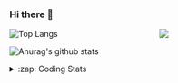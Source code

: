 ### Hi there 👋

<!--
**tao8687/tao8687** is a ✨ _special_ ✨ repository because its `README.md` (this file) appears on your GitHub profile.

Here are some ideas to get you started:

- 🔭 I’m currently working on ...
- 🌱 I’m currently learning ...
- 👯 I’m looking to collaborate on ...
- 🤔 I’m looking for help with ...
- 💬 Ask me about ...
- 📫 How to reach me: ...
- 😄 Pronouns: ...
- ⚡ Fun fact: ...
-->

<img align='right' src="https://media.giphy.com/media/M9gbBd9nbDrOTu1Mqx/giphy.gif" width="240">

  
![Top Langs](https://github-readme-stats.vercel.app/api/top-langs/?username=tao8687&layout=compact&title_color=23238E&text_color=A67D3D)

![Anurag's github stats](https://github-readme-stats.vercel.app/api?username=tao8687&show_icons=true&&text_color=A67D3D&title_color=23238E&show_icons=false&count_private=true&hide=stars)

<details>
  <summary>:zap: Coding Stats</summary>
  <br>
    
<!--START_SECTION:waka-->
![Code Time](http://img.shields.io/badge/Code%20Time-2%2C172%20hrs%2048%20mins-blue)

![Profile Views](http://img.shields.io/badge/Profile%20Views-0-blue)

**🐱 My GitHub Data** 

> 📦 1.5 MB Used in GitHub's Storage 
 > 
> 🏆 272 Contributions in the Year 2025
 > 
> 🚫 Not Opted to Hire
 > 
> 📜 63 Public Repositories 
 > 
> 🔑 24 Private Repositories 
 > 
**I'm an Early 🐤** 

```text
🌞 Morning                1874 commits        ██████████████████████░░░   89.88 % 
🌆 Daytime                88 commits          █░░░░░░░░░░░░░░░░░░░░░░░░   04.22 % 
🌃 Evening                119 commits         █░░░░░░░░░░░░░░░░░░░░░░░░   05.71 % 
🌙 Night                  4 commits           ░░░░░░░░░░░░░░░░░░░░░░░░░   00.19 % 
```
📅 **I'm Most Productive on Wednesday** 

```text
Monday                   300 commits         ████░░░░░░░░░░░░░░░░░░░░░   14.39 % 
Tuesday                  284 commits         ███░░░░░░░░░░░░░░░░░░░░░░   13.62 % 
Wednesday                354 commits         ████░░░░░░░░░░░░░░░░░░░░░   16.98 % 
Thursday                 280 commits         ███░░░░░░░░░░░░░░░░░░░░░░   13.43 % 
Friday                   296 commits         ████░░░░░░░░░░░░░░░░░░░░░   14.20 % 
Saturday                 290 commits         ███░░░░░░░░░░░░░░░░░░░░░░   13.91 % 
Sunday                   281 commits         ███░░░░░░░░░░░░░░░░░░░░░░   13.48 % 
```


📊 **This Week I Spent My Time On** 

```text
🕑︎ Time Zone: Asia/Shanghai

💬 Programming Languages: 
Bash                     4 hrs 31 mins       ███████████░░░░░░░░░░░░░░   42.35 % 
YAML                     3 hrs 25 mins       ████████░░░░░░░░░░░░░░░░░   32.03 % 
Markdown                 1 hr 4 mins         ███░░░░░░░░░░░░░░░░░░░░░░   10.02 % 
JavaScript               40 mins             ██░░░░░░░░░░░░░░░░░░░░░░░   06.37 % 
Other                    36 mins             █░░░░░░░░░░░░░░░░░░░░░░░░   05.67 % 

🔥 Editors: 
VS Code                  10 hrs 41 mins      █████████████████████████   100.00 % 

🐱‍💻 Projects: 
transitive               9 hrs 46 mins       ███████████████████████░░   91.38 % 
yunji                    47 mins             ██░░░░░░░░░░░░░░░░░░░░░░░   07.42 % 
icart_mini_driver_ws     4 mins              ░░░░░░░░░░░░░░░░░░░░░░░░░   00.66 % 
get_jobs                 3 mins              ░░░░░░░░░░░░░░░░░░░░░░░░░   00.55 % 

💻 Operating System: 
Linux                    10 hrs 41 mins      █████████████████████████   100.00 % 
```

**I Mostly Code in C++** 

```text
C++                      10 repos            ████████░░░░░░░░░░░░░░░░░   32.26 % 
Python                   8 repos             ██████░░░░░░░░░░░░░░░░░░░   25.81 % 
JavaScript               2 repos             ██░░░░░░░░░░░░░░░░░░░░░░░   06.45 % 
Batchfile                1 repo              █░░░░░░░░░░░░░░░░░░░░░░░░   03.23 % 
HTML                     1 repo              █░░░░░░░░░░░░░░░░░░░░░░░░   03.23 % 
```



**Timeline**

![Lines of Code chart](https://raw.githubusercontent.com/tao8687/tao8687/master/assets/bar_graph.png)


 Last Updated on 29/09/2025 01:49:10 UTC
<!--END_SECTION:waka-->
</details>
